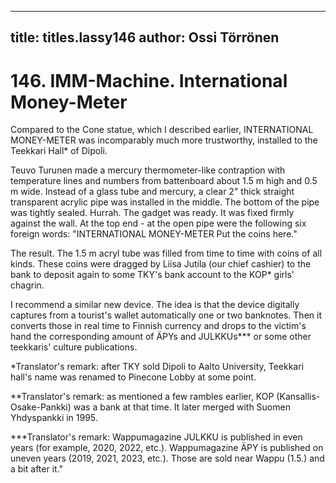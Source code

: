 
---

title: titles.lassy146
author: Ossi Törrönen
---


    
# 146. IMM-Machine. International Money-Meter

Compared to the Cone statue, which I described earlier, INTERNATIONAL MONEY-METER was incomparably much more trustworthy, installed to the Teekkari Hall\* of Dipoli.

Teuvo Turunen made a mercury thermometer-like contraption with temperature lines and numbers from battenboard about 1.5 m high and 0.5 m wide. Instead of a glass tube and mercury, a clear 2" thick straight transparent acrylic pipe was installed in the middle. The bottom of the pipe was tightly sealed. Hurrah. The gadget was ready. It was fixed firmly against the wall. At the top end - at the open pipe were the following six foreign words: "INTERNATIONAL MONEY-METER Put the coins here."

The result. The 1.5 m acryl tube was filled from time to time with coins of all kinds. These coins were dragged by Liisa Jutila (our chief cashier) to the bank to deposit again to some TKY's bank account to the KOP\* girls' chagrin.

I recommend a similar new device. The idea is that the device digitally captures from a tourist's wallet automatically one or two banknotes. Then it converts those in real time to Finnish currency and drops to the victim's hand the corresponding amount of ÄPYs and JULKKUs\*\*\* or some other teekkaris' culture publications.

\*Translator's remark: after TKY sold Dipoli to Aalto University, Teekkari hall's name was renamed to Pinecone Lobby at some point.

\*\*Translator's remark: as mentioned a few rambles earlier, KOP (Kansallis-Osake-Pankki) was a bank at that time. It later merged with Suomen Yhdyspankki in 1995.

\*\*\*Translator's remark: Wappumagazine JULKKU is published in even years (for example, 2020, 2022, etc.). Wappumagazine ÄPY is published on uneven years (2019, 2021, 2023, etc.). Those are sold near Wappu (1.5.) and a bit after it."
